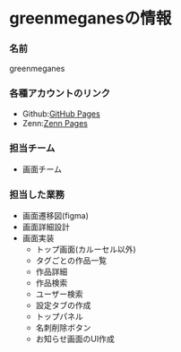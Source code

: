 # greenmeganesの情報
### 名前
greenmeganes
### 各種アカウントのリンク
- Github:[GitHub Pages](https://github.com/greenmeganes)
- Zenn:[Zenn Pages](https://zenn.dev/greenmeganes)
### 担当チーム
- 画面チーム
### 担当した業務
- 画面遷移図(figma)
- 画面詳細設計
- 画面実装
	- トップ画面(カルーセル以外)
	- タグごとの作品一覧
	- 作品詳細
	- 作品検索
	- ユーザー検索
	- 設定タブの作成
	- トップパネル
	- 名刺削除ボタン
	- お知らせ画面のUI作成
